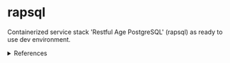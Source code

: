 # rapsql
Containerized service stack 'Restful Age PostgreSQL' (rapsql) as ready to use dev environment.

<details>
    <summary>References</summary>
    <p>[https://github.com/PostgREST/postgrest](https://github.com/PostgREST/postgrest)</p>
    <p>[https://github.com/apache/age/](https://github.com/apache/age/)</p>
    <p>[https://github.com/postgres/postgres](https://github.com/postgres/postgres)</p>
</details>

         